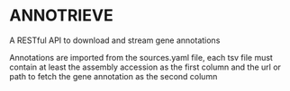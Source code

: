 # ANNOTRIEVE

A RESTful API to download and stream gene annotations

Annotations are imported from the sources.yaml file, each tsv file must contain at least the assembly accession as the first column and the url or path to fetch the gene annotation as the second column
